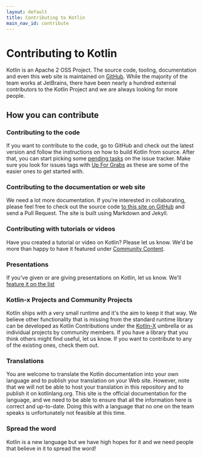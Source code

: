 ```yaml
---
layout: default
title: Contributing to Kotlin
main_nav_id: contribute
---
```


# Contributing to Kotlin

Kotlin is an Apache 2 OSS Project. The source code, tooling, documentation and even this web site is maintained on [GitHub](https://github.com/jetbrains/kotlin). While the majority 
of the team works at JetBrains, there have been nearly a hundred external contributors to the Kotlin Project and we are always looking for more people. 

## How you can contribute

### Contributing to the code

If you want to contribute to the code, go to GitHub and check out the latest version and follow the instructions on how to build Kotlin from source. After that, you can start picking
some [pending tasks](https://youtrack.jetbrains.com/issues/KT?q=%23Unresolved+) on the issue tracker. Make sure you look for issues tags with [Up For Grabs](https://youtrack.jetbrains.com/issues/KT?q=%23Unresolved+tag%3A+%7BUp+For+Grabs%7D) as
these are some of the easier ones to get started with.

### Contributing to the documentation or web site

We need a lot more documentation. If you're interested in collaborating, please feel free to check out the source code [to this site on GitHub](https://github.com/jetbrains/kotlin-web-site) and send a Pull Request. The site
is built using Markdown and Jekyll. 

### Contributing with tutorials or videos

Have you created a tutorial or video on Kotlin? Please let us know. We'd be more than happy to have it featured under [Community Content](http://kotlinlang.org/docs/resources.html).

### Presentations

If you've given or are giving presentations on Kotlin, let us know. We'll [feature it on the list](http://kotlinlang.org/docs/events.html)

### Kotlin-x Projects and Community Projects

Kotlin ships with a very small runtime and it's the aim to keep it that way. We believe other functionality that is missing from the standard runtime library can be developed
as Kotlin Contributions under the [Kotlin-X](https://github.com/kotlinx/kotlinx) umbrella or as individual projects by community members. If you have a library that you think
others might find useful, let us know. If you want to contribute to any of the existing ones, check them out.

### Translations

You are welcome to translate the Kotlin documentation into your own language and to publish your translation on your Web site.
However, note that we will not be able to host your translation in this repository and to publish it on kotlinlang.org.
This site is the official documentation for the language, and we need to be able to ensure that all the information here
is correct and up-to-date. Doing this with a language that no one on the team speaks is unfortunately not feasible at this time.

### Spread the word

Kotlin is a new language but we have high hopes for it and we need people that believe in it to spread the word! 

